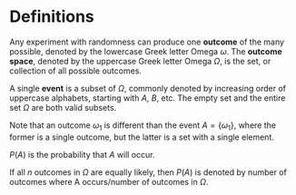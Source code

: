# Definitions

Any experiment with randomness can produce one **outcome** of the many 
possible,  denoted by the lowercase Greek letter Omega $\omega$.
The **outcome space**, denoted by the uppercase Greek letter Omega
$\Omega$, is the set, or collection of all possible outcomes.

A single **event** is a subset of $\Omega$, commonly denoted by increasing
order of uppercase alphabets, starting with $A$, $B$, etc. The empty set 
and the entire set $\Omega$ are both valid subsets.

Note that an outcome $\omega_1$ is different than the event
$A=\{\omega_1\}$, where the former is a single outcome, but the latter is
a set with a single element.

$P(A)$ is the probability that $A$ will occur.

If all $n$ outcomes in $\Omega$ are equally likely, then $P(A)$ is denoted
by $\text{number of outcomes where A occurs}/\text{number of outcomes in 
}\Omega$.
